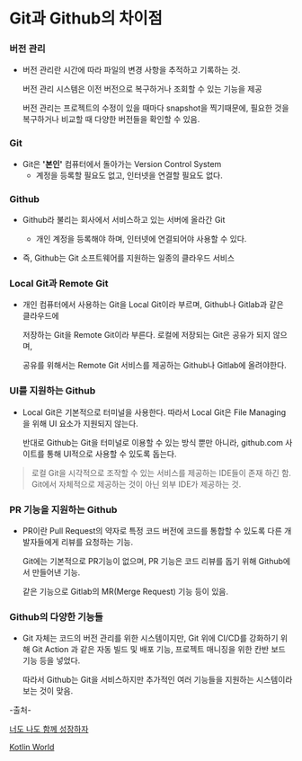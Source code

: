 # Git과 Github의 차이점



### 버전 관리

- 버전 관리란 시간에 따라 파일의 변경 사항을 추적하고 기록하는 것.

  버전 관리 시스템은 이전 버전으로 복구하거나 조회할 수 있는 기능을 제공

  버전 관리는 프로젝트의 수정이 있을 때마다 snapshot을 찍기때문에, 필요한 것을 복구하거나 비교할 때 다양한 버전들을 확인할 수 있음.



### Git

- Git은 **'본인'** 컴퓨터에서 돌아가는 Version Control System
  - 계정을 등록할 필요도 없고, 인터넷을 연결할 필요도 없다.



### Github

- Github라 불리는 회사에서 서비스하고 있는 서버에 올라간 Git
  - 개인 계정을 등록해야 하며, 인터넷에 연결되어야 사용할 수 있다.



- 즉, Github는 Git 소프트웨어를 지원하는 일종의 클라우드 서비스



### Local Git과 Remote Git

- 개인 컴퓨터에서 사용하는 Git을 Local Git이라 부르며, Github나 Gitlab과 같은 클라우드에

  저장하는 Git을 Remote Git이라 부른다. 로컬에 저장되는 Git은 공유가 되지 않으며,

  공유를 위해서는 Remote Git 서비스를 제공하는 Github나 Gitlab에 올려야한다.



### UI를 지원하는 Github

- Local Git은 기본적으로 터미널을 사용한다. 따라서 Local Git은 File Managing을 위해 UI 요소가 지원되지 않는다.

  반대로 Github는 Git을 터미널로 이용할 수 있는 방식 뿐만 아니라, github.com 사이트를 통해 UI적으로 사용할 수 있도록 돕는다.

> 로컬 Git을 시각적으로 조작할 수 있는 서비스를 제공하는 IDE들이 존재 하긴 함. Git에서 자체적으로 제공하는 것이 아닌 외부 IDE가 제공하는 것.



### PR 기능을 지원하는 Github

- PR이란 Pull Request의 약자로 특정 코드 버전에 코드를 통합할 수 있도록 다른 개발자들에게 리뷰를 요청하는 기능.

  Git에는 기본적으로 PR기능이 없으며, PR 기능은 코드 리뷰를 돕기 위해 Github에서 만들어낸 기능.

  같은 기능으로 Gitlab의 MR(Merge Request) 기능 등이 있음.

  

### Github의 다양한 기능들

- Git 자체는 코드의 버전 관리를 위한 시스템이지만, Git 위에 CI/CD를 강화하기 위해 Git Action 과 같은 자동 빌드 및 배포 기능, 프로젝트 매니징을 위한 칸반 보드 기능 등을 넣었다.

  따라서 Github는 Git을 서비스하지만 추가적인 여러 기능들을 지원하는 시스템이라 보는 것이 맞음.





-출처-

[너도 나도 함께 성장하자](https://escapefromcoding.tistory.com/)

[Kotlin World](https://kotlinworld.com/)

